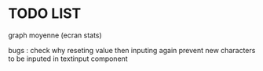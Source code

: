  # TODO LIST
 
 graph moyenne (ecran stats) 

bugs :
check why reseting value then inputing again prevent new characters to be inputed in textinput component